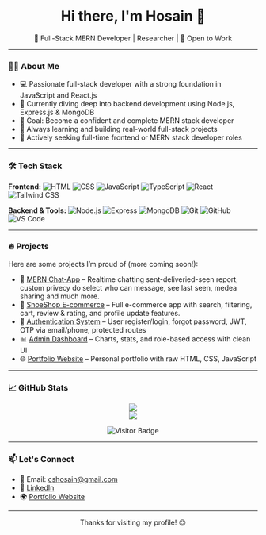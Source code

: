 <h1 align="center">Hi there, I'm Hosain 👋</h1>

<p align="center">
  🚀 Full-Stack MERN Developer | Researcher | 💼 Open to Work
</p>

---

### 👨‍💻 About Me

- 💻 Passionate full-stack developer with a strong foundation in JavaScript and React.js
- 🧠 Currently diving deep into backend development using Node.js, Express.js & MongoDB
- 🎯 Goal: Become a confident and complete MERN stack developer
- 🌱 Always learning and building real-world full-stack projects
- 📌 Actively seeking full-time frontend or MERN stack developer roles

---

### 🛠️ Tech Stack

**Frontend:**
![HTML](https://img.shields.io/badge/-HTML5-orange?style=flat-square&logo=html5)
![CSS](https://img.shields.io/badge/-CSS3-blue?style=flat-square&logo=css3)
![JavaScript](https://img.shields.io/badge/-JavaScript-yellow?style=flat-square&logo=javascript)
![TypeScript](https://img.shields.io/badge/-TypeScript-white?style=flat-square&logo=typescript)
![React](https://img.shields.io/badge/-React-black?style=flat-square&logo=react)
![Tailwind CSS](https://img.shields.io/badge/-Tailwind_CSS-38bdf8?style=flat-square&logo=tailwind-css)

**Backend & Tools:**
![Node.js](https://img.shields.io/badge/-Node.js-green?style=flat-square&logo=node.js)
![Express](https://img.shields.io/badge/-Express.js-grey?style=flat-square&logo=express)
![MongoDB](https://img.shields.io/badge/-MongoDB-47A248?style=flat-square&logo=mongodb)
![Git](https://img.shields.io/badge/-Git-black?style=flat-square&logo=git)
![GitHub](https://img.shields.io/badge/-GitHub-black?style=flat-square&logo=github)
![VS Code](https://img.shields.io/badge/-VS_Code-blue?style=flat-square&logo=visual-studio-code)

---

### 🔥 Projects

Here are some projects I’m proud of (more coming soon!):

- 💬 [MERN Chat-App](https://mern-chat-app-1-xlgz.onrender.com/) – Realtime chatting sent-deliveried-seen report, custom privecy do select who can message, see last seen, medea sharing and much more.
- 🛒 [ShoeShop E-commerce](https://e-commerce-shoe-shop.onrender.com) – Full e-commerce app with search, filtering, cart, review & rating, and profile update features.
- 🔐 [Authentication System](https://user-authentication-frontend-325h.onrender.com) – User register/login, forgot password, JWT, OTP via email/phone, protected routes
- 📊 [Admin Dashboard](https://react-admin-dashboard-15sl.onrender.com) – Charts, stats, and role-based access with clean UI
- 🌐 [Portfolio Website](https://cshosain.github.io/dev-portfolio/) – Personal portfolio with raw HTML, CSS, JavaScript

---

### 📈 GitHub Stats

<p align="center">
  <img src="https://github-readme-stats.vercel.app/api?username=cshosain&show_icons=true&theme=react&count_private=true" />
  <br />
  <img src="https://github-readme-streak-stats.herokuapp.com/?user=cshosain&theme=react" />
</p>

<p align="center">
  <img src="https://komarev.com/ghpvc/?username=cshosain&color=blue" alt="Visitor Badge" />
</p>


---

### 📫 Let's Connect

- 📧 Email: cshosain@gmail.com
- 💼 [LinkedIn](https://www.linkedin.com/in/cshosain)
- 🌍 [Portfolio Website](https://cshosain.github.io/dev-portfolio/)

---

<p align="center">Thanks for visiting my profile! 😊</p>
